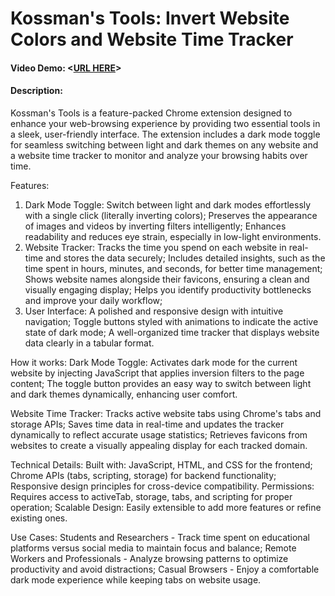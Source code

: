 # Kossman's Tools: Invert Website Colors and Website Time Tracker
#### Video Demo:  <[URL HERE](https://youtu.be/NEX-5xm_I4o)>
#### Description: 
Kossman's Tools is a feature-packed Chrome extension designed to enhance your web-browsing experience by providing two essential tools in a sleek, user-friendly interface.
The extension includes a dark mode toggle for seamless switching between light and dark themes on any website and a website time tracker to monitor and analyze your browsing habits over time.

Features:
1. Dark Mode Toggle:
Switch between light and dark modes effortlessly with a single click (literally inverting colors);
Preserves the appearance of images and videos by inverting filters intelligently;
Enhances readability and reduces eye strain, especially in low-light environments.
2. Website Tracker:
Tracks the time you spend on each website in real-time and stores the data securely;
Includes detailed insights, such as the time spent in hours, minutes, and seconds, for better time management;
Shows website names alongside their favicons, ensuring a clean and visually engaging display;
Helps you identify productivity bottlenecks and improve your daily workflow;
3. User Interface:
A polished and responsive design with intuitive navigation;
Toggle buttons styled with animations to indicate the active state of dark mode;
A well-organized time tracker that displays website data clearly in a tabular format.

How it works:
Dark Mode Toggle:
Activates dark mode for the current website by injecting JavaScript that applies inversion filters to the page content;
The toggle button provides an easy way to switch between light and dark themes dynamically, enhancing user comfort.

Website Time Tracker:
Tracks active website tabs using Chrome's tabs and storage APIs;
Saves time data in real-time and updates the tracker dynamically to reflect accurate usage statistics;
Retrieves favicons from websites to create a visually appealing display for each tracked domain.

Technical Details:
Built with:
JavaScript, HTML, and CSS for the frontend;
Chrome APIs (tabs, scripting, storage) for backend functionality;
Responsive design principles for cross-device compatibility.
Permissions:
Requires access to activeTab, storage, tabs, and scripting for proper operation;
Scalable Design:
Easily extensible to add more features or refine existing ones.

Use Cases:
Students and Researchers - Track time spent on educational platforms versus social media to maintain focus and balance;
Remote Workers and Professionals - Analyze browsing patterns to optimize productivity and avoid distractions;
Casual Browsers - Enjoy a comfortable dark mode experience while keeping tabs on website usage.